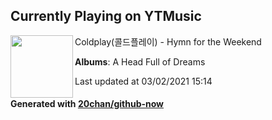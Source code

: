 ## Currently Playing on YTMusic

[<img align="left" width="100" src="https://lh3.googleusercontent.com/xe9bE6n-eibnXPIlc-UEemlqsMMcz-S100IjrclFeaKrw1ATP9rbPrNy9jLA1zA02Zc-3YAFROuNEFKA">](https://music.youtube.com/watch?v=H3Kzh6RrnMc)

Coldplay(콜드플레이) - Hymn for the Weekend

**Albums**: A Head Full of Dreams

Last updated at 03/02/2021 15:14

#### Generated with [20chan/github-now](https://github.com/20chan/github-now)


<!--
**20chan/20chan** is a ✨ _special_ ✨ repository because its `README.md` (this file) appears on your GitHub profile.

Here are some ideas to get you started:

- 🔭 I’m currently working on ...
- 🌱 I’m currently learning ...
- 👯 I’m looking to collaborate on ...
- 🤔 I’m looking for help with ...
- 💬 Ask me about ...
- 📫 How to reach me: ...
- 😄 Pronouns: ...
- ⚡ Fun fact: ...
-->
